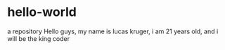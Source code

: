 # hello-world
a repository
Hello guys, my name is lucas kruger, i am 21 years old, and i will be the king coder
